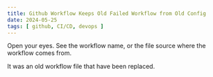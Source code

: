 ```yaml
---
title: Github Workflow Keeps Old Failed Workflow from Old Config
date: 2024-05-25
tags: [ github, CI/CD, devops ]
---
```


Open your eyes. See the workflow name, or the file source where the workflow comes from.

It was an old workflow file that have been replaced.
